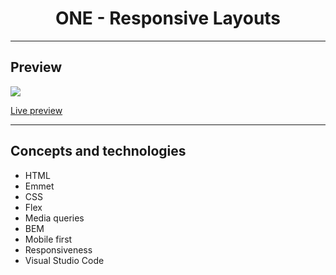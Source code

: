 <h1 align="center">ONE - Responsive Layouts</h1>
<hr>
<h2>Preview</h2>
<a align="center"><img src="https://user-images.githubusercontent.com/106234166/198899920-bb778026-f45b-4f32-8ed6-b300401f7b90.png"></a>
<p><a href="https://one-06-responsive-layouts-mgastonportillo.vercel.app/">Live preview</a></p>
<hr>
<h2>Concepts and technologies</h2>
<ul>
<li>HTML</li>
<li>Emmet</li>
<li>CSS</li>
<li>Flex</li>
<li>Media queries</li>
<li>BEM</li>
<li>Mobile first</li>
<li>Responsiveness</li>
<li>Visual Studio Code</li>
</ul>
